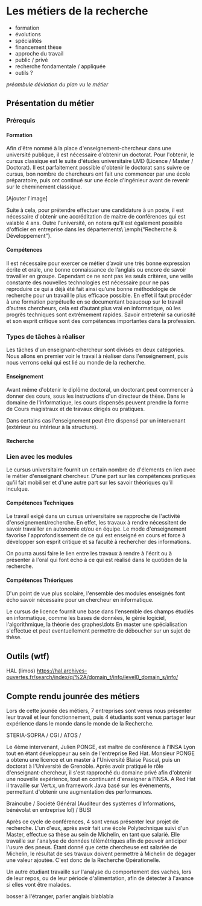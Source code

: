 <!-- Dans le cadre du module de pré-professionalisation, vous réaliserez un rapport, par groupe de 4 et d'une quinzaine de pages, traitant d'un métier lié à l'informatique.
Vous présenterez le métier, le type de tâches à réaliser et les compétences requises. Vous pourrez en outre faire le lien avec les modules enseignés dans votre licence le cas échéant.

Dans une deuxième partie, vous présenterez un outils particulier lié au métier présenté dans la première partie. Vous décrirez l'outil, ses fonctionnalités, en le comparant à d'autres outils concurrents.

Enfin, dans une troisième partie, vous ferez un bref résumé de la journée des métiers, qui aura lieu le vendredi 12 janvier 2018.

Ce rapport sera à rendre au format PDF pour la fin de la semaine 3 (soit le 21 janvier). -->

# Les métiers de la recherche

- formation
- évolutions
- spécialités
- financement thèse
- approche du travail
- public / privé
- recherche fondamentale / appliquée 
- outils ?

*préambule déviation du plan vu le métier*

## Présentation du métier

<!-- Pédagogie, esprit critique, curiosité, expression écrite orale, anglais, adaptation - Doctorat etc. -->

### Prérequis

#### Formation

Afin d'être nommé à la place d'enseignement-chercheur dans une université publique, il est nécessaire d'obtenir un doctorat. Pour l'obtenir, le cursus classique est le suite d'études universitaire LMD (Licence / Master / Doctorat). Il est parfaitement possible d'obtenir le doctorat sans suivre ce cursus, bon nombre de chercheurs ont fait une commencer par une école préparatoire, puis ont continué sur une école d'ingénieur avant de revenir sur le cheminement classique.


[Ajouter l'image]

Suite à cela, pour prétendre effectuer une candidature à un poste, il est nécessaire d'obtenir une accréditation de maitre de conférences qui est valable 4 ans.
Outre l'université, on notera qu'il est également possible d'officier en entreprise dans les départements\ \emph{“Recherche \& Développement”}.

#### Compétences

Il est nécessaire pour exercer ce métier d’avoir une très bonne expression écrite et orale, une bonne connaissance de l’anglais ou encore de savoir travailler en groupe. Cependant ce ne sont pas les seuls critères, une veille constante des nouvelles technologies est nécessaire pour ne pas reproduire ce qui a déjà été fait ainsi qu’une bonne méthodologie de recherche pour un travail le plus efficace possible. En effet il faut procéder à une formation perpétuelle en se documentant beaucoup sur le travail d’autres chercheurs, cela est d’autant plus vrai en informatique, où les progrès techniques sont extrêmement rapides.
Savoir entretenir sa curiosité et son esprit critique sont des compétences importantes dans la profession.


### Types de tâches à réaliser

<!-- Cours, publications, documentation, encadrement -->
Les tâches d'un enseignant-chercheur sont divisés en deux catégories. Nous allons en premier voir le travail à réaliser dans l'enseignement, puis nous verrons celui qui est lié au monde de la recherche.

#### Enseignement

Avant même d'obtenir le diplôme doctoral, un doctorant peut commencer à donner des cours, sous les instructions d'un directeur de thèse.
Dans le domaine de l'informatique, les cours dispensés peuvent prendre la forme de Cours magistraux et de travaux dirigés ou pratiques. 


Dans certains cas l'enseignement peut être dispensé par un intervenant (extérieur ou intérieur à la structure).



#### Recherche


### Lien avec les modules

Le cursus universitaire fournit un certain nombre de d'élements en lien avec le métier d'enseignant chercheur. D'une part sur les compétences pratiques qu'il fait mobiliser et d'une autre part sur les savoir théoriques qu'il inculque.

<!-- savoir travailler en autonomie -> Les TP, bosser chez soi. Publications -> rapport à rendre, bases théoriques indispensables -> algorithmique, théorie des graphes, mathématiques etc. -->

#### Compétences Techniques

Le travail exigé dans un cursus universitaire se rapproche de l'activité d'enseignement/recherche. En effet, les travaux à rendre nécessitent de savoir travailler en autonomie et/ou en équipe.
Le mode d'enseignement favorise l'approfondissement de ce qui est enseigné en cours et force à développer son esprit critique et sa faculté à rechercher des informations.

On pourra aussi faire le lien entre les travaux à rendre à l'écrit ou à présenter à l'oral qui font écho à ce qui est réalisé dans le quotiden de la recherche.

#### Compétences Théoriques

D'un point de vue plus scolaire, l'ensemble des modules enseignés font écho savoir nécessaire pour un chercheur en informatique.

Le cursus de licence fournit une base dans l'ensemble des champs étudiés en informatique, comme les bases de données, le génie logiciel, l'algorithmique, la théorie des graphes\dots
En master une spécialisation s'effectue et peut eventuellement permettre de déboucher sur un sujet de thèse.



## Outils (wtf)

<!-- Revues scientifiques, ressources en ligne, suivant discipline (logiciel de calucl), IDE, papier/crayon, supercalculateur -->
HAL (limos)
https://hal.archives-ouvertes.fr/search/index/q/%2A/domain_t/info/level0_domain_s/info/

## Compte rendu jounrée des métiers

Lors de cette jounée des métiers, 7 entreprises sont venus nous présenter leur travail et leur fonctionnement, puis 4 étudiants sont venus partager leur expérience dans le monde dans le monde de la Recherche.

STERIA-SOPRA / CGI / ATOS / 

Le 4ème intervenant, Julien PONGE, est maître de conférence à l'INSA Lyon tout en étant développeur au sein de l'entreprise Red Hat. Monsieur PONGE a obtenu une licence et un master à l'Université Blaise Pascal, puis un doctorat à l'Université de Grenoble. Après avoir pratiqué le rôle d'enseignant-chercheur, il s'est rapproché du domaine privé afin d'obtenir une nouvelle expérience, tout en continuant d'enseigner à l'INSA. A Red Hat il travaille sur Vert.x, un framework Java basé sur les évènements, permettant d'obtenir une augmentation des performances.

Braincube / Société Général (Auditeur des systèmes d'Informations, bénévolat en entreprise lol) / BUSI

Après ce cycle de conférences, 4 sont venus présenter leur projet de recherche.
L'un d'eux, après avoir fait une école Polytechnique suivi d'un Master, effectue sa thèse au sein de Michelin, en tant que salarié. Elle travaille sur l'analyse de données télémétriques afin de pouvoir anticiper l'usure des pneus. Étant donné que cette chercheuse est salariée de Michelin, le résultat de ses travaux doivent permettre à Michelin de dégager une valeur ajoutée. C'est donc de la Recherche Opérationelle.

Un autre étudiant travaille sur l'analyse du comportement des vaches, lors de leur repos, ou de leur période d'alimentation, afin de détecter à l'avance si elles vont être malades.

bosser à l'étranger, parler anglais blablabla
